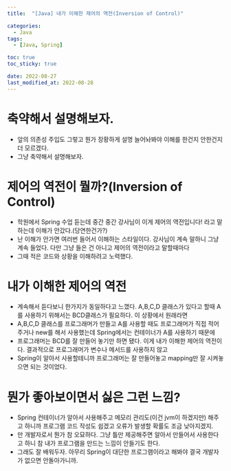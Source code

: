 ```yaml
---
title:  "[Java] 내가 이해한 제어의 역전(Inversion of Control)" 

categories:
  - Java
tags:
  - [Java, Spring]

toc: true
toc_sticky: true

date: 2022-08-27
last_modified_at: 2022-08-28
---
```



# 축약해서 설명해보자.
 - 앞의 의존성 주입도 그렇고 뭔가 장황하게 설명 늘어놔봐야 이해를 한건지 안한건지 더 모르겠다.
 - 그냥 축약해서 설명해보자.


# 제어의 역전이 뭘까?(Inversion of Control)
 - 학원에서 Spring 수업 듣는데 중간 중간 강사님이 이게 제어의 역전입니다! 라고 말하는데 이해가 안갔다.(당연한건가?)
 - 난 이해가 안가면 여러번 들어서 이해하는 스타일이다. 강사님이 계속 말하니 그냥 계속 들었다. 다만 그냥 들은 건 아니고 제어의 역전이라고 말할때마다
 - 그때 적은 코드와 상황을 이해하려고 노력했다.

# 내가 이해한 제어의 역전
 - 계속해서 듣다보니 한가지가 동일하다고 느꼈다. A,B,C,D 클래스가 있다고 할때 A를 사용하기 위해서는 BCD클래스가 필요하다. 이 상황에서 원래라면
 - A,B,C,D 클래스를 프로그래머가 만들고 A를 사용할 때도 프로그래머가 직접 적어주거나 new를 해서 사용했는데 Spring에서는 컨테이너가 A를 사용하기 때문에
 - 프로그래머는 BCD를 잘 만들어 놓기만 하면 됐다. 이게 내가 이해한 제어의 역전이다. 결과적으로 프로그래머가 변수나 메서드를 사용하지 않고
 - Spring이 알아서 사용할테니까 프로그래머는 잘 만들어놓고 mapping만 잘 시켜놓으면 되는 것이었다.

# 뭔가 좋아보이면서 싫은 그런 느낌?
 - Spring 컨테이너가 알아서 사용해주고 메모리 관리도(이건 jvm이 하겠지만) 해주고 하니까 프로그램 코드 작성도 쉽겠고 오류가 발생할 확률도 조금 낮아지겠지.
 - 만 개발자로서 뭔가 참 오묘하다. 그냥 틀만 제공해주면 알아서 만들어서 사용한다고 하니 참 내가 프로그램을 만드는 느낌이 안들기도 한다.
 - 그래도 잘 배워두자. 아무리 Spring이 대단한 프로그램이라고 해봐야 결국 개발자가 없으면 안돌아가니까.




<br>



<!-- [맨 위](#){: .btn .btn--primary }{: .align-right} 스크롤시 자동으로 up to 화살표가 나오므로 삭제 -->
